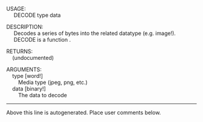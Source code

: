 USAGE:  
&nbsp;&nbsp;&nbsp;&nbsp;&nbsp;DECODE&nbsp;type&nbsp;data&nbsp;  
  
DESCRIPTION:  
&nbsp;&nbsp;&nbsp;&nbsp;&nbsp;Decodes&nbsp;a&nbsp;series&nbsp;of&nbsp;bytes&nbsp;into&nbsp;the&nbsp;related&nbsp;datatype&nbsp;(e.g.&nbsp;image!).  
&nbsp;&nbsp;&nbsp;&nbsp;&nbsp;DECODE&nbsp;is&nbsp;a&nbsp;function&nbsp;.  
  
RETURNS:  
&nbsp;&nbsp;&nbsp;&nbsp;(undocumented)  
  
ARGUMENTS:  
&nbsp;&nbsp;&nbsp;&nbsp;type&nbsp;[word!]  
&nbsp;&nbsp;&nbsp;&nbsp;&nbsp;&nbsp;&nbsp;&nbsp;Media&nbsp;type&nbsp;(jpeg,&nbsp;png,&nbsp;etc.)  
&nbsp;&nbsp;&nbsp;&nbsp;data&nbsp;[binary!]  
&nbsp;&nbsp;&nbsp;&nbsp;&nbsp;&nbsp;&nbsp;&nbsp;The&nbsp;data&nbsp;to&nbsp;decode  
___
Above this line is autogenerated. Place user comments below.